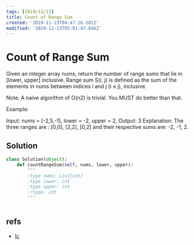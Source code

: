 ```yaml
---
tags: [2019/11/13]
title: Count of Range Sum
created: '2019-11-13T04:47:16.101Z'
modified: '2019-11-13T05:01:47.846Z'
---
```


# Count of Range Sum

Given an integer array nums, return the number of range sums that lie in [lower, upper] inclusive.
Range sum S(i, j) is defined as the sum of the elements in nums between indices i and j (i ≤ j), inclusive.

Note:
A naive algorithm of O(n2) is trivial. You MUST do better than that.

Example:

Input: nums = [-2,5,-1], lower = -2, upper = 2,
Output: 3 
Explanation: The three ranges are : [0,0], [2,2], [0,2] and their respective sums are: -2, -1, 2.


## Solution

```python
class Solution(object):
    def countRangeSum(self, nums, lower, upper):
        """
        :type nums: List[int]
        :type lower: int
        :type upper: int
        :rtype: int
        """
        
```

## refs

* [lc](https://leetcode.com/problems/reverse-pairs/solution/)
